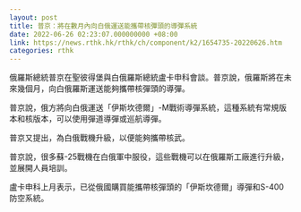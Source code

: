 ```yaml
---
layout: post
title: 普京：將在數月內向白俄運送能攜帶核彈頭的導彈系統
date: 2022-06-26 02:23:07.000000000 +08:00
link: https://news.rthk.hk/rthk/ch/component/k2/1654735-20220626.htm
categories: rthk
---
```


俄羅斯總統普京在聖彼得堡與白俄羅斯總統盧卡申科會談。普京說，俄羅斯將在未來幾個月，向白俄羅斯運送能夠攜帶核彈頭的導彈。

普京說，俄方將向白俄運送「伊斯坎德爾」-M戰術導彈系統，這種系統有常規版本和核版本，可以使用彈道導彈或巡航導彈。

普京又提出，為白俄戰機升級，以便能夠攜帶核武。

普京說，很多蘇-25戰機在白俄軍中服役，這些戰機可以在俄羅斯工廠進行升級，並展開人員培訓。

盧卡申科上月表示，已從俄國購買能攜帶核彈頭的「伊斯坎德爾」導彈和S-400防空系統。
